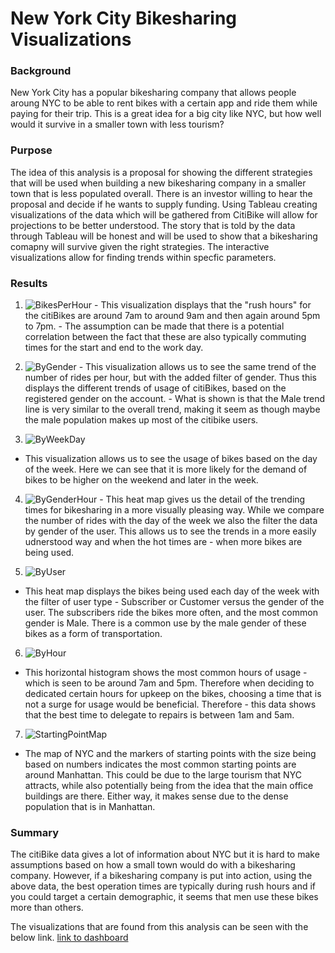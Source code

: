 # New York City Bikesharing Visualizations

### Background
New York City has a popular bikesharing company that allows people aroung NYC to be able to rent bikes with a certain app and ride them while paying for their trip. This is a great idea for a big city like NYC, but how well would it survive in a smaller town with less tourism? 

### Purpose 
The idea of this analysis is a proposal for showing the different strategies that will be used when building a new bikesharing company in a smaller town that is less populated overall. There is an investor willing to hear the proposal and decide if he wants to supply funding. Using Tableau creating visualizations of the data which will be gathered from CitiBike will allow for projections to be better understood. The story that is told by the data through Tableau will be honest and will be used to show that a bikesharing comapny will survive given the right strategies. The interactive visualizations allow for finding trends within specfic parameters.

### Results
  1. ![BikesPerHour](/images/BikesPerHour.png)
    - This visualization displays that the "rush hours" for the citiBikes are around 7am to around 9am and then again around 5pm to 7pm. 
    - The assumption can be made that there is a potential correlation between the fact that these are also typically commuting times for the start and end to the work day.
  
  2. ![ByGender](/images/ByGender.png)
    - This visualization allows us to see the same trend of the number of rides per hour, but with the added filter of gender. Thus this displays the different trends of usage of citiBikes, based on the registered gender on the account. 
    - What is shown is that the Male trend line is very similar to the overall trend, making it seem as though maybe the male population makes up most of the citibike users.
 
 3. ![ByWeekDay](/images/ByWeekDay.png)
 - This visualization allows us to see the usage of bikes based on the day of the week. Here we can see that it is more likely for the demand of bikes to be higher on the weekend and later in the week. 
    
  4. ![ByGenderHour](/images/ByGenderHour.png)
    - This heat map gives us the detail of the trending times for bikesharing in a more visually pleasing way. While we compare the number of rides with the day of the week we also the filter the data by gender of the user. This allows us to see the trends in a more easily udnerstood way and when the hot times are - when more bikes are being used.
  
  5. ![ByUser](/images/ByUser.png)
  - This heat map displays the bikes being used each day of the week with the filter of user type - Subscriber or Customer versus the gender of the user. The subscribers ride the bikes more often, and the most common gender is Male. There is a common use by the male gender of these bikes as a form of transportation. 
  
  6. ![ByHour](/images/ByHour.png)
  - This horizontal histogram shows the most common hours of usage - which is seen to be around 7am and 5pm. Therefore when deciding to dedicated certain hours for upkeep on the bikes, choosing a time that is not a surge for usage would be beneficial. Therefore - this data shows that the best time to delegate to repairs is between 1am and 5am. 
  
  7. ![StartingPointMap](/images/StartingPointMap.png)
  - The map of NYC and the markers of starting points with the size being based on numbers indicates the most common starting points are around Manhattan. 
  This could be due to the large tourism that NYC attracts, while also potentially being from the idea that the main office buildings are there. Either way, it makes sense due to the dense population that is in Manhattan. 

### Summary
The citiBike data gives a lot of information about NYC but it is hard to make assumptions based on how a small town would do with a bikesharing company. However, if a bikesharing company is put into action, using the above data, the best operation times are typically during rush hours and if you could target a certain demographic, it seems that men use these bikes more than others. 

The visualizations that are found from this analysis can be seen with the below link. 
[link to dashboard](https://public.tableau.com/profile/sarah.haley#!/vizhome/NYC_Bikesharing/NYCCiti-BikeSharing)


